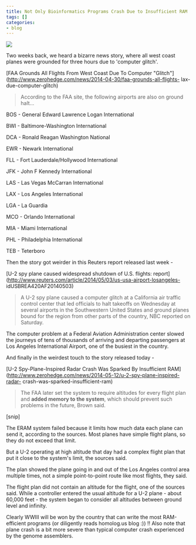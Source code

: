 ```yaml
---
title: Not Only Bioinformatics Programs Crash Due to Insufficient RAM
tags: []
categories:
- blog
---
```

![](http://www.quickboise.com/wp-content/uploads/2013/10/computer-ram.jpg)
<!--more-->

Two weeks back, we heard a bizarre news story, where all west coast planes
were grounded for three hours due to 'computer glitch'.

[FAA Grounds All Flights From West Coast Due To Computer
"Glitch"](http://www.zerohedge.com/news/2014-04-30/faa-grounds-all-flights-
lax-due-computer-glitch)

> According to the FAA site, the following airports are also on ground halt...

BOS - General Edward Lawrence Logan International

BWI - Baltimore-Washington International

DCA - Ronald Reagan Washington National

EWR - Newark International

FLL - Fort Lauderdale/Hollywood International

JFK - John F Kennedy International

LAS - Las Vegas McCarran International

LAX - Los Angeles International

LGA - La Guardia

MCO - Orlando International

MIA - Miami International

PHL - Philadelphia International

TEB - Teterboro

Then the story got weirder in this Reuters report released last week -

[U-2 spy plane caused widespread shutdown of U.S. flights:
report](http://www.reuters.com/article/2014/05/03/us-usa-airport-losangeles-
idUSBREA420AF20140503)

> A U-2 spy plane caused a computer glitch at a California air traffic control
center that led officials to halt takeoffs on Wednesday at several airports in
the Southwestern United States and ground planes bound for the region from
other parts of the country, NBC reported on Saturday.

The computer problem at a Federal Aviation Administration center slowed the
journeys of tens of thousands of arriving and departing passengers at Los
Angeles International Airport, one of the busiest in the country.

And finally in the weirdest touch to the story released today -

[U-2 Spy-Plane-Inspired Radar Crash Was Sparked By Insufficient
RAM](http://www.zerohedge.com/news/2014-05-12/u-2-spy-plane-inspired-radar-
crash-was-sparked-insufficient-ram)

> The FAA later set the system to require altitudes for every flight plan and
**added memory to the system**, which should prevent such problems in the
future, Brown said.

[snip]

The ERAM system failed because it limits how much data each plane can send it,
according to the sources. Most planes have simple flight plans, so they do not
exceed that limit.

But a U-2 operating at high altitude that day had a complex flight plan that
put it close to the system's limit, the sources said.

The plan showed the plane going in and out of the Los Angeles control area
multiple times, not a simple point-to-point route like most flights, they
said.

The flight plan did not contain an altitude for the flight, one of the sources
said. While a controller entered the usual altitude for a U-2 plane - about
60,000 feet - the system began to consider all altitudes between ground level
and infinity.

Clearly WWIII will be won by the country that can write the most RAM-efficient
programs (or diligently reads homolog.us blog :)) !! Also note that plane
crash is a bit more severe than typical computer crash experienced by the
genome assemblers.

